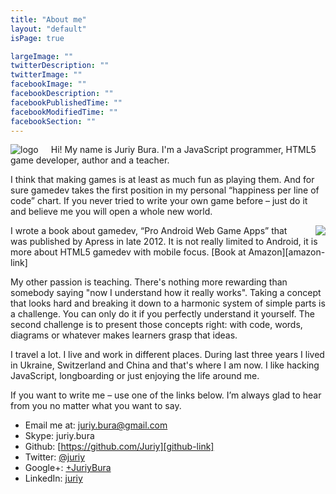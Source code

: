 ```yaml
---
title: "About me"
layout: "default"
isPage: true

largeImage: ""
twitterDescription: ""
twitterImage: ""
facebookImage: ""
facebookDescription: ""
facebookPublishedTime: ""
facebookModifiedTime: ""
facebookSection: ""
---
```



<img src="/img/apple-touch-icon-152x152.png" style="float: left; margin-right: 20px" alt="logo" />
Hi! My name is Juriy Bura. I'm a JavaScript programmer, HTML5 game developer, author and a teacher. 

I think that making games is at least as much fun as playing them. And for sure gamedev takes the first position in my personal “happiness per line of code” chart. If you never tried to write your own game before – just do it and believe me you will open a whole new world.

<img src="/img/book-small.png" style="float: right; margin: 0 0 0 20px" />
I wrote a book about gamedev, “Pro Android Web Game Apps” that was published by Apress in late 2012. It is not really limited to Android, it is more about HTML5 gamedev  with mobile focus. [Book at Amazon][amazon-link]

My other passion is teaching. There's nothing more rewarding than somebody saying "now I understand how it really works". Taking a concept that looks hard and breaking it down to a harmonic system of simple parts is a challenge. You can only do it if you perfectly understand it yourself. The second challenge is to present those concepts right: with code, words, diagrams or whatever makes learners grasp that ideas.

I travel a lot. I live and work in different places. During last three years I lived in Ukraine, Switzerland and China and that's where I am now. I like hacking JavaScript, longboarding or just enjoying the life around me. 

If you want to write me – use one of the links below. I’m always glad to hear from you no matter what you want to say.

- Email me at: [juriy.bura@gmail.com][mailto-link]
- Skype: juriy.bura
- Github: [https://github.com/Juriy][github-link]
- Twitter: [@juriy][twitter-profile-link]
- Google+: [+JuriyBura][google-profile-link]
- LinkedIn: [juriy][linkedin-profile-link]

[book-logo]: /img/book-small.png "Small Cover"
[amazon-link]: http://www.amazon.com/Pro-Android-Web-Game-Apps/dp/1430238194 "Amazon link"
[linkedin-profile-link]: http://www.linkedin.com/in/juriy "LinkedIn Profile"
[twitter-profile-link]: http://twitter.com/juriy
[google-profile-link]: https://plus.google.com/+JuriyBura/
[mailto-link]: mailto:juriy.bura@gmail.com
[github-link]: https://github.com/Juriy